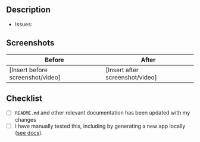 ## Description

<!-- Add your PR description here -->

- Issues: <!-- e.g. "fixes #9999", "related: #9999", etc -->

## Screenshots

<!-- If not applicable, delete this whole section -->

<!-- If you’re submitting code changes related to a visible feature, please include before-and-after screenshots or videos. -->

<!-- If GH's auto attachment previews too large, trying resizing it with: <img src="filename-from-github-upload" width="300" /> -->

| Before                           | After                           |
| -------------------------------- | ------------------------------- |
| [Insert before screenshot/video] | [Insert after screenshot/video] |

## Checklist

<!-- if an item doesn't apply, just delete it -->

- [ ] `README.md` and other relevant documentation has been updated with my changes
- [ ] I have manually tested this, including by generating a new app locally ([see docs](https://docs.infinite.red/ignite-cli/contributing/Contributing-To-Ignite/#testing-changes-from-your-local-copy-of-ignite)).
